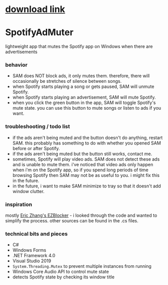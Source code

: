 # [download link](https://github.com/epicnyanpandi/SpotifyAdMuter/releases/download/v1.0/SpotifyAdMuter.exe)

# SpotifyAdMuter
lightweight app that mutes the Spotify app on Windows when there are advertisements


### behavior
- SAM does NOT block ads, it only mutes them. therefore, there will occasionally be stretches of silence between songs.
- when Spotify starts playing a song or gets paused, SAM will unmute Spotify.
- when Spotify starts playing an advertisement, SAM will mute Spotify.
- when you click the green button in the app, SAM will toggle Spotify's mute state. you can use this button to mute songs or listen to ads if you want.


### troubleshooting / todo list
- if the ads aren't being muted and the button doesn't do anything, restart SAM. this probably has something to do with whether you opened SAM before or after Spotify.
- if the ads aren't being muted but the button still works, contact me.
- sometimes, Spotify will play video ads. SAM does not detect these ads and is unable to mute them. i've noticed that video ads only happen when i'm on the Spotify app, so if you spend long periods of time browsing Spotify then SAM may not be as useful to you. i might fix this in the future.
- in the future, i want to make SAM minimize to tray so that it doesn't add window clutter.


### inspiration
mostly [Eric Zhang's EZBlocker](https://github.com/Xeroday/Spotify-Ad-Blocker) - i looked through the code and wanted to simplify the process. other sources can be found in the .cs files.


### technical bits and pieces
- C#
- Windows Forms
- .NET Framework 4.0
- Visual Studio 2019
- `System.Threading.Mutex` to prevent multiple instances from running
- Windows Core Audio API to control mute state
- detects Spotify state by checking its window title
